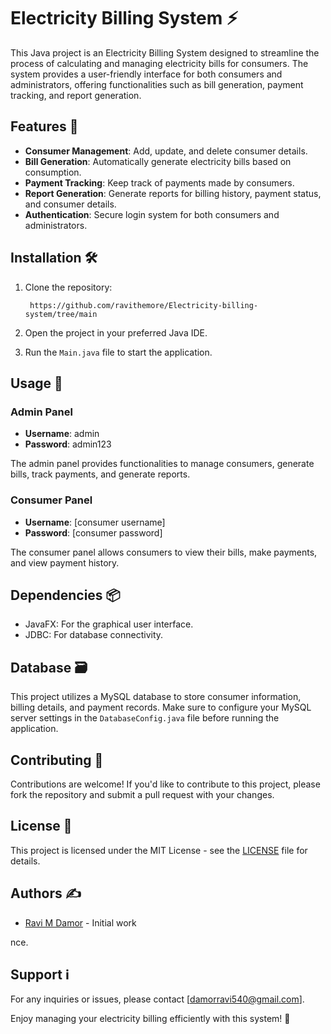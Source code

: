 # Electricity Billing System ⚡

This Java project is an Electricity Billing System designed to streamline the process of calculating and managing electricity bills for consumers. The system provides a user-friendly interface for both consumers and administrators, offering functionalities such as bill generation, payment tracking, and report generation.

## Features 🌟

- **Consumer Management**: Add, update, and delete consumer details.
- **Bill Generation**: Automatically generate electricity bills based on consumption.
- **Payment Tracking**: Keep track of payments made by consumers.
- **Report Generation**: Generate reports for billing history, payment status, and consumer details.
- **Authentication**: Secure login system for both consumers and administrators.

## Installation 🛠️

1. Clone the repository:

    ```
     https://github.com/ravithemore/Electricity-billing-system/tree/main
    ```

2. Open the project in your preferred Java IDE.

3. Run the `Main.java` file to start the application.

## Usage 🚀

### Admin Panel

- **Username**: admin
- **Password**: admin123

The admin panel provides functionalities to manage consumers, generate bills, track payments, and generate reports.

### Consumer Panel

- **Username**: [consumer username]
- **Password**: [consumer password]

The consumer panel allows consumers to view their bills, make payments, and view payment history.

## Dependencies 📦

- JavaFX: For the graphical user interface.
- JDBC: For database connectivity.

## Database 🗃️

This project utilizes a MySQL database to store consumer information, billing details, and payment records. Make sure to configure your MySQL server settings in the `DatabaseConfig.java` file before running the application.

## Contributing 🤝

Contributions are welcome! If you'd like to contribute to this project, please fork the repository and submit a pull request with your changes.

## License 📄

This project is licensed under the MIT License - see the [LICENSE](LICENSE) file for details.

## Authors ✍️

- [Ravi M Damor](https://github.com/ravithemore) - Initial work

nce.

## Support ℹ️

For any inquiries or issues, please contact [damorravi540@gmail.com].

Enjoy managing your electricity billing efficiently with this system! 🔌

